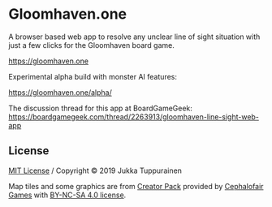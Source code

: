 # Gloomhaven.one

A browser based web app to resolve any unclear line of sight situation with just a few clicks for the Gloomhaven board game.

https://gloomhaven.one

Experimental alpha build with monster AI features:

https://gloomhaven.one/alpha/

The discussion thread for this app at BoardGameGeek: https://boardgamegeek.com/thread/2263913/gloomhaven-line-sight-web-app

## License

[MIT License](/LICENSE.md) / Copyright © 2019 Jukka Tuppurainen

Map tiles and some graphics are from [Creator Pack](https://boardgamegeek.com/thread/1733586/files-creation) provided by [Cephalofair Games](http://www.cephalofair.com/) with [BY-NC-SA 4.0 license](https://creativecommons.org/licenses/by-nc-sa/4.0/).
